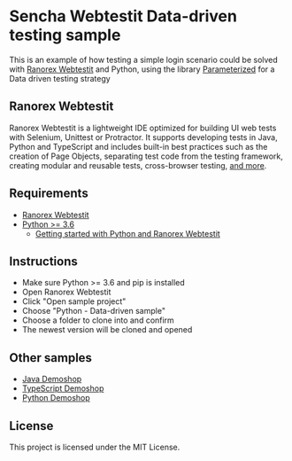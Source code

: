 # Sencha Webtestit Data-driven testing sample

This is an example of how testing a simple login scenario could be solved with [Ranorex Webtestit](https://www.ranorex.com/webtestit/) and Python, using the library [Parameterized](https://pypi.org/project/parameterized/) for a Data driven testing strategy

## Ranorex Webtestit

Ranorex Webtestit is a lightweight IDE optimized for building UI web tests with Selenium, Unittest or Protractor. It supports developing tests in Java, Python and TypeScript and includes built-in best practices such as the creation of Page Objects, separating test code from the testing framework, creating modular and reusable tests, cross-browser testing, [and more](https://www.ranorex.com/webtestit/beta/).

## Requirements

* [Ranorex Webtestit](https://www.ranorex.com/webtestit/)
* [Python >= 3.6](https://wiki.python.org/moin/BeginnersGuide/Download)
	* [Getting started with Python and Ranorex Webtestit](https://discourse.webtestit.com/t/getting-started-with-python-and-ranorex-webtestit/1437)

## Instructions

* Make sure Python >= 3.6 and pip is installed
* Open Ranorex Webtestit
* Click "Open sample project"
* Choose "Python - Data-driven sample"
* Choose a folder to clone into and confirm
* The newest version will be cloned and opened

## Other samples

* [Java Demoshop](https://github.com/rxse/java-demoshop)
* [TypeScript Demoshop](https://github.com/rxse/ts-demoshop)
* [Python Demoshop](https://github.com/rxse/python-demoshop)

## License

This project is licensed under the MIT License.